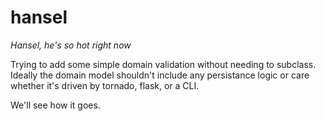 # hansel

*Hansel, he's so hot right now*

Trying to add some simple domain validation without needing to subclass. Ideally the domain model shouldn't include any persistance logic or care whether it's driven by tornado, flask, or a CLI.

We'll see how it goes.
